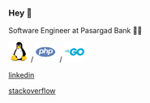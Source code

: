 ### Hey 👋


Software Engineer at Pasargad Bank 🌱😄

<img src="https://github.com/devicons/devicon/blob/master/icons/linux/linux-original.svg" title="Git" alt="Git" width="40" height="40"/> / <img src="https://github.com/devicons/devicon/blob/master/icons/php/php-plain.svg" title="PHP" alt="PHP" width="40" height="40"/>&nbsp; /  <img src="https://github.com/devicons/devicon/blob/master/icons/go/go-original-wordmark.svg" title="Go" alt="Go" width="40" height="40"/>

[linkedin](https://www.linkedin.com/in/shahrokhmoghimi/)

[stackoverflow](https://stackoverflow.com/users/1567114/shahrokh)
